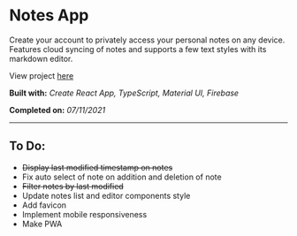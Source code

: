 # Notes App

Create your account to privately access your personal notes on any device. Features cloud syncing of notes and supports a few text styles with its markdown editor.

View project [here](https://denzeltl-notes.netlify.app/)

**Built with:** _Create React App, TypeScript, Material UI, Firebase_

**Completed on:** _07/11/2021_

---

## To Do:

-   ~~Display last modified timestamp on notes~~
-   Fix auto select of note on addition and deletion of note
-   ~~Filter notes by last modified~~
-   Update notes list and editor components style
-   Add favicon
-   Implement mobile responsiveness
-   Make PWA
